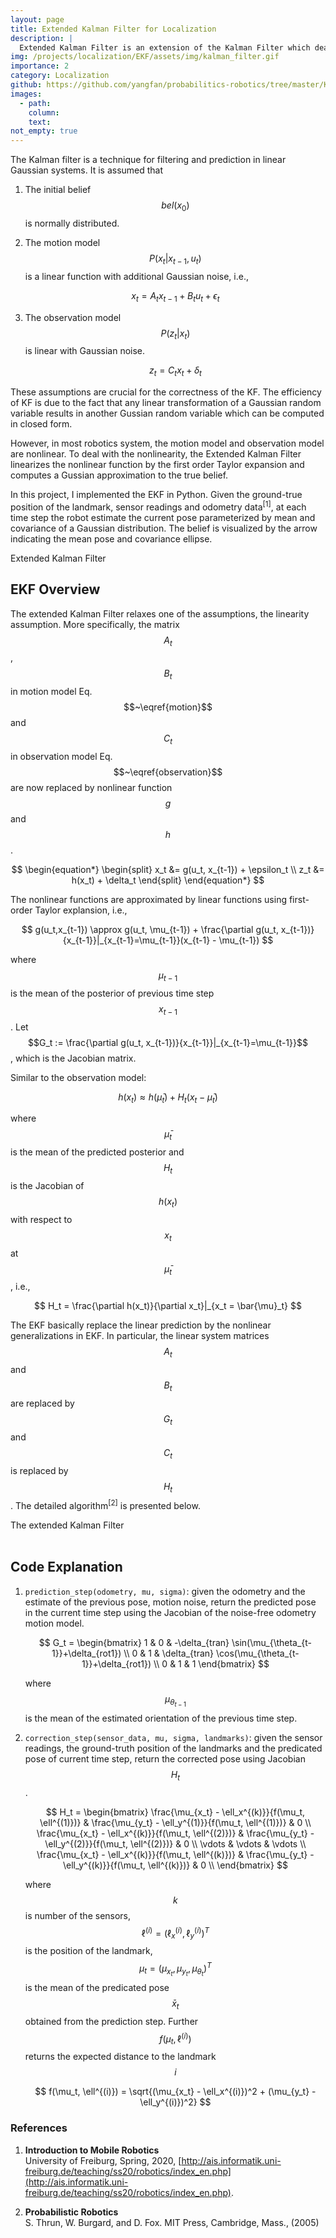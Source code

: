 ```yaml
---
layout: page
title: Extended Kalman Filter for Localization 
description: |
  Extended Kalman Filter is an extension of the Kalman Filter which deals with the nonlinearities in the motion and observation model.This project implement a complete extended Kalman Filter using Python.
img: /projects/localization/EKF/assets/img/kalman_filter.gif
importance: 2
category: Localization 
github: https://github.com/yangfan/probabilitics-robotics/tree/master/Kalman_filter
images:
  - path: 
    column: 
    text: 
not_empty: true
---
```


The Kalman filter is a technique for filtering and prediction in linear Gaussian systems. It is assumed that

1. The initial belief 
   $$bel(x_0)$$ is normally distributed.

2. The motion model 
   $$P(x_t|x_{t-1}, u_t)$$ is a linear function with additional Gaussian noise, i.e.,

    $$
    \begin{equation}\label{motion}
        x_t = A_t x_{t-1} + B_t u_t + \epsilon_t
    \end{equation}
    $$

3. The observation model 
   $$P(z_t|x_t)$$ is linear with Gaussian noise.

    $$
    \begin{equation}\label{observation}
        z_t = C_t x_{t} + \delta_t
    \end{equation}
    $$

These assumptions are crucial for the correctness of the KF. The efficiency of KF is due to the fact that any linear transformation of a Gaussian random variable results in another Gussian random variable which can be computed in closed form.

However, in most robotics system, the motion model and observation model are nonlinear. To deal with the nonlinearity, the Extended Kalman Filter linearizes the nonlinear function by the first order Taylor expansion and computes a Gussian approximation to the true belief. 

In this project, I implemented the EKF in Python. Given the ground-true position of the landmark, sensor readings and odometry data<sup>[1]</sup>, at each time step the robot estimate the current pose parameterized by mean and covariance of a Gaussian distribution. The belief is visualized by the arrow indicating the mean pose and covariance ellipse.
  <div class="row justify-content-center">
      <div class="col">
        <div class="w-50 mx-auto" style="background-color: white;">
            <img class="img-fluid" src="{{ 'projects/localization/EKF/assets/img/kalman_filter.gif' | relative_url }}" alt=""/>
        </div>
      </div>
  </div>
  <div class="caption">
  Extended Kalman Filter
  </div>

## EKF Overview

The extended Kalman Filter relaxes one of the assumptions, the linearity assumption. More specifically, the matrix $$A_t$$, $$B_t$$ in motion model Eq.$$~\eqref{motion}$$ and $$C_t$$ in observation model Eq.$$~\eqref{observation}$$ are now replaced by nonlinear function $$g$$ and $$h$$. 

$$
\begin{equation*}
\begin{split}
x_t &= g(u_t, x_{t-1}) + \epsilon_t \\
z_t &= h(x_t) + \delta_t
\end{split}
\end{equation*}
$$

The nonlinear functions are approximated by linear functions using first-order Taylor explansion, i.e.,

$$
g(u_t,x_{t-1}) \approx g(u_t, \mu_{t-1}) + \frac{\partial g(u_t, x_{t-1})}{x_{t-1}}|_{x_{t-1}=\mu_{t-1}}(x_{t-1} - \mu_{t-1})
$$

where $$\mu_{t-1}$$ is the mean of the posterior of previous time step $$x_{t-1}$$. Let
$$G_t := \frac{\partial g(u_t, x_{t-1})}{x_{t-1}}|_{x_{t-1}=\mu_{t-1}}$$, which is the Jacobian matrix.

Similar to the observation model:

$$
h(x_t) \approx h(\bar{\mu}_t) + H_t (x_t - \bar{\mu}_t)
$$

where $$\bar{\mu}_t$$ is the mean of the predicted posterior and $$H_t$$ is the Jacobian of $$h(x_t)$$ with respect to $$x_t$$ at $$\bar{\mu}_{t}$$, i.e.,

$$
H_t = \frac{\partial h(x_t)}{\partial x_t}|_{x_t = \bar{\mu}_t}
$$

The EKF basically replace the linear prediction by the nonlinear generalizations in EKF. In particular, the linear system matrices $$A_t$$ and $$B_t$$ are replaced by $$G_t$$ and $$C_t$$ is replaced by $$H_t$$. The detailed algorithm<sup>[2]</sup> is presented below.

<div class="row justify-content-center">
    <div class="col">
        <div class="w-50 mx-auto" style="background-color: white;">
            <img class="img-fluid" src="{{ 'projects/localization/EKF/assets/img/extended-kalman-filter.png' | relative_url }}" alt=""/>
        </div>
    </div>
</div>
<div class="caption">
The extended Kalman Filter
</div>
<br/>

## Code Explanation

1. `prediction_step(odometry, mu, sigma)`: given the odometry and the estimate of the previous pose, motion noise, return the predicted pose in the current time step using the Jacobian of the noise-free odometry motion model. 

    $$
    G_t = 
    \begin{bmatrix}
        1 & 0 & -\delta_{tran} \sin(\mu_{\theta_{t-1}}+\delta_{rot1}) \\
        0 & 1 & \delta_{tran} \cos(\mu_{\theta_{t-1}}+\delta_{rot1})  \\
        0 & 1 & 1 
    \end{bmatrix}
    $$  

    where $$\mu_{\theta_{t-1}}$$ is the mean of the estimated orientation of the previous time step. 

2. `correction_step(sensor_data, mu, sigma, landmarks)`: given the sensor readings, the ground-truth position of the landmarks and the predicated pose of current time step, return the corrected pose using Jacobian $$H_t$$.

    $$
    H_t = 
    \begin{bmatrix}
        \frac{\mu_{x_t} - \ell_x^{(k)}}{f(\mu_t, \ell^{(1)})} & \frac{\mu_{y_t} - \ell_y^{(1)}}{f(\mu_t, \ell^{(1)})} & 0 \\
        \frac{\mu_{x_t} - \ell_x^{(k)}}{f(\mu_t, \ell^{(2)})} & \frac{\mu_{y_t} - \ell_y^{(2)}}{f(\mu_t, \ell^{(2)})} & 0 \\
        \vdots & \vdots & \vdots  \\
        \frac{\mu_{x_t} - \ell_x^{(k)}}{f(\mu_t, \ell^{(k)})} & \frac{\mu_{y_t} - \ell_y^{(k)}}{f(\mu_t, \ell^{(k)})} & 0 \\
    \end{bmatrix}
    $$  

    where $$k$$ is number of the sensors, $$\ell^{(i)} = (\ell_x^{(i)}, \ell_y^{(i)})^{T}$$ is the position of the landmark, $$\mu_t = (\mu_{x_t}, \mu_{y_t}, \mu_{\theta_t})^T$$ is the mean of the predicated pose $$\bar{x}_t$$ obtained from the prediction step. Further $$f(\mu_t, \ell^{(i)})$$ returns the expected distance to the landmark $$i$$

    $$
    f(\mu_t, \ell^{(i)}) = \sqrt{(\mu_{x_t} - \ell_x^{(i)})^2 + (\mu_{y_t} - \ell_y^{(i)})^2}
    $$

### References

1. **Introduction to Mobile Robotics**  
   University of Freiburg, Spring, 2020, [http://ais.informatik.uni-freiburg.de/teaching/ss20/robotics/index_en.php](http://ais.informatik.uni-freiburg.de/teaching/ss20/robotics/index_en.php).

2. **Probabilistic Robotics**  
   S. Thrun, W. Burgard, and D. Fox. MIT Press, Cambridge, Mass., (2005)
